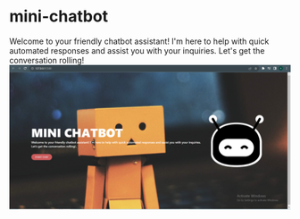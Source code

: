 # mini-chatbot
Welcome to your friendly chatbot assistant! I'm here to help with quick automated responses and assist you with your inquiries. Let's get the conversation rolling!
<img src="mini.png"/>

